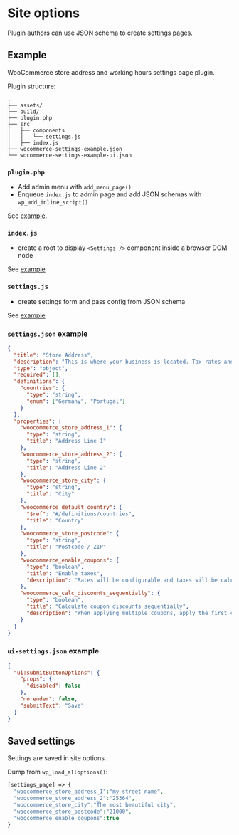 # Site options

Plugin authors can use JSON schema to create settings pages.

## Example

WooCommerce store address and working hours settings page plugin.

Plugin structure:

```
.
├── assets/
├── build/
├── plugin.php
├── src
│   ├── components
│   │   └── settings.js
│   ├── index.js
├── wocommerce-settings-example.json
└── wocommerce-settings-example-ui.json
```

### `plugin.php`

- Add admin menu with `add_menu_page()`
- Enqueue `index.js` to admin page and add JSON schemas with `wp_add_inline_script()`

See [example](../packages/wp-content/plugins/settings-page/plugin.php).

### `index.js`

- create a root to display `<Settings />` component inside a browser DOM node

See [example](../packages/wp-content/plugins/settings-page/src/index.js)

### `settings.js`

- create settings form and pass config from JSON schema

See [example](../packages/wp-content/plugins/settings-page/src/components/settings.js)

### `settings.json` example

```JSON
{
  "title": "Store Address",
  "description": "This is where your business is located. Tax rates and shipping rates will use this address.",
  "type": "object",
  "required": [],
  "definitions": {
    "countries": {
      "type": "string",
      "enum": ["Germany", "Portugal"]
    }
  },
  "properties": {
    "woocommerce_store_address_1": {
      "type": "string",
      "title": "Address Line 1"
    },
    "woocommerce_store_address_2": {
      "type": "string",
      "title": "Address Line 2"
    },
    "woocommerce_store_city": {
      "type": "string",
      "title": "City"
    },
    "woocommerce_default_country": {
      "$ref": "#/definitions/countries",
      "title": "Country"
    },
    "woocommerce_store_postcode": {
      "type": "string",
      "title": "Postcode / ZIP"
    },
    "woocommerce_enable_coupons": {
      "type": "boolean",
      "title": "Enable taxes",
      "description": "Rates will be configurable and taxes will be calculated during checkout."
    },
    "woocommerce_calc_discounts_sequentially": {
      "type": "boolean",
      "title": "Calculate coupon discounts sequentially",
      "description": "When applying multiple coupons, apply the first coupon to the full price and the second coupon to the discounted price and so on."
    }
  }
}
```

### `ui-settings.json` example

```JSON
{
  "ui:submitButtonOptions": {
    "props": {
      "disabled": false
    },
    "norender": false,
    "submitText": "Save"
  }
}
```

## Saved settings

Settings are saved in site options.

Dump from `wp_load_alloptions()`:
```PHP
[settings_page] => {
  "woocommerce_store_address_1":"my street name",
  "woocommerce_store_address_2":"25364",
  "woocommerce_store_city":"The most beautiful city",
  "woocommerce_store_postcode":"21000",
  "woocommerce_enable_coupons":true
}
```
